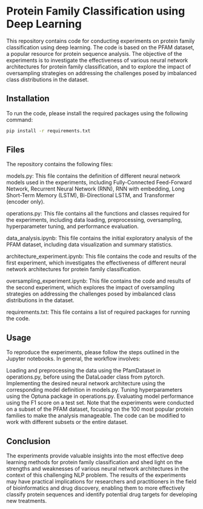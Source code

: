 # Protein Family Classification using Deep Learning
This repository contains code for conducting experiments on protein family classification using deep learning. The code is based on the PFAM dataset, a popular resource for protein sequence analysis. The objective of the experiments is to investigate the effectiveness of various neural network architectures for protein family classification, and to explore the impact of oversampling strategies on addressing the challenges posed by imbalanced class distributions in the dataset.

## Installation
To run the code, please install the required packages using the following command:

```bash
pip install -r requirements.txt
```

## Files
The repository contains the following files:

models.py: This file contains the definition of different neural network models used in the experiments, including Fully-Connected Feed-Forward Network, Recurrent Neural Network (RNN), RNN with embedding, Long Short-Term Memory (LSTM), Bi-Directional LSTM, and Transformer (encoder only).

operations.py: This file contains all the functions and classes required for the experiments, including data loading, preprocessing, oversampling, hyperparameter tuning, and performance evaluation.

data_analysis.ipynb: This file contains the initial exploratory analysis of the PFAM dataset, including data visualization and summary statistics.

architecture_experiment.ipynb: This file contains the code and results of the first experiment, which investigates the effectiveness of different neural network architectures for protein family classification.

oversampling_experiment.ipynb: This file contains the code and results of the second experiment, which explores the impact of oversampling strategies on addressing the challenges posed by imbalanced class distributions in the dataset.

requirements.txt: This file contains a list of required packages for running the code.

## Usage
To reproduce the experiments, please follow the steps outlined in the Jupyter notebooks. In general, the workflow involves:

Loading and preprocessing the data using the PfamDataset in operations.py, before using the DataLoader class from pytorch.
Implementing the desired neural network architecture using the corresponding model definition in models.py.
Tuning hyperparameters using the Optuna package in operations.py.
Evaluating model performance using the F1 score on a test set.
Note that the experiments were conducted on a subset of the PFAM dataset, focusing on the 100 most popular protein families to make the analysis manageable. The code can be modified to work with different subsets or the entire dataset.

## Conclusion
The experiments provide valuable insights into the most effective deep learning methods for protein family classification and shed light on the strengths and weaknesses of various neural network architectures in the context of this challenging NLP problem. The results of the experiments may have practical implications for researchers and practitioners in the field of bioinformatics and drug discovery, enabling them to more effectively classify protein sequences and identify potential drug targets for developing new treatments.
